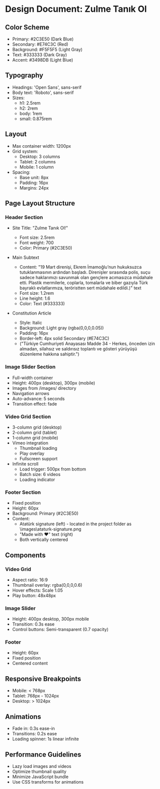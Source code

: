 # Design Document: Zulme Tanık Ol

## Color Scheme
- Primary: #2C3E50 (Dark Blue)
- Secondary: #E74C3C (Red)
- Background: #F5F5F5 (Light Gray)
- Text: #333333 (Dark Gray)
- Accent: #3498DB (Light Blue)

## Typography
- Headings: 'Open Sans', sans-serif
- Body text: 'Roboto', sans-serif
- Sizes:
  - h1: 2.5rem
  - h2: 2rem
  - body: 1rem
  - small: 0.875rem

## Layout
- Max container width: 1200px
- Grid system: 
  - Desktop: 3 columns
  - Tablet: 2 columns
  - Mobile: 1 column
- Spacing:
  - Base unit: 8px
  - Padding: 16px
  - Margins: 24px

## Page Layout Structure
### Header Section
- Site Title: "Zulme Tanık Ol!"
  - Font size: 2.5rem
  - Font weight: 700
  - Color: Primary (#2C3E50)

- Main Subtext
  - Content: "19 Mart direnişi, Ekrem İmamoğlu’nun hukuksuzca tutuklanmasının ardından başladı. Direnişler sırasında polis, suçu sadece haklarımızı savunmak olan gençlere acımasızca müdahale etti. Plastik mermilerle, coplarla, tomalarla ve biber gazıyla Türk bayraklı evlatlarımıza, teröristten sert müdahale edildi.)" text
  - Font size: 1.2rem
  - Line height: 1.6
  - Color: Text (#333333)

- Constitution Article
  - Style: Italic
  - Background: Light gray (rgba(0,0,0,0.05))
  - Padding: 16px
  - Border-left: 4px solid Secondary (#E74C3C)
  - ("Türkiye Cumhuriyeti Anayasası Madde 34 - Herkes, önceden izin almadan, silahsız ve saldırısız toplantı ve gösteri yürüyüşü düzenleme hakkına sahiptir.")

### Image Slider Section
- Full-width container
- Height: 400px (desktop), 300px (mobile)
- Images from /images/ directory
- Navigation arrows
- Auto-advance: 5 seconds
- Transition effect: fade

### Video Grid Section
- 3-column grid (desktop)
- 2-column grid (tablet)
- 1-column grid (mobile)
- Vimeo integration
  - Thumbnail loading
  - Play overlay
  - Fullscreen support
- Infinite scroll
  - Load trigger: 500px from bottom
  - Batch size: 6 videos
  - Loading indicator

### Footer Section
- Fixed position
- Height: 60px
- Background: Primary (#2C3E50)
- Content:
  - Atatürk signature (left) - located in the project folder as \images\ataturk-signature.png
  - "Made with ❤️" text (right)
  - Both vertically centered

## Components
### Video Grid
- Aspect ratio: 16:9
- Thumbnail overlay: rgba(0,0,0,0.6)
- Hover effects: Scale 1.05
- Play button: 48x48px

### Image Slider
- Height: 400px desktop, 300px mobile
- Transition: 0.3s ease
- Control buttons: Semi-transparent (0.7 opacity)

### Footer
- Height: 60px
- Fixed position
- Centered content

## Responsive Breakpoints
- Mobile: < 768px
- Tablet: 768px - 1024px
- Desktop: > 1024px

## Animations
- Fade in: 0.3s ease-in
- Transitions: 0.2s ease
- Loading spinner: 1s linear infinite

## Performance Guidelines
- Lazy load images and videos
- Optimize thumbnail quality
- Minimize JavaScript bundle
- Use CSS transforms for animations
